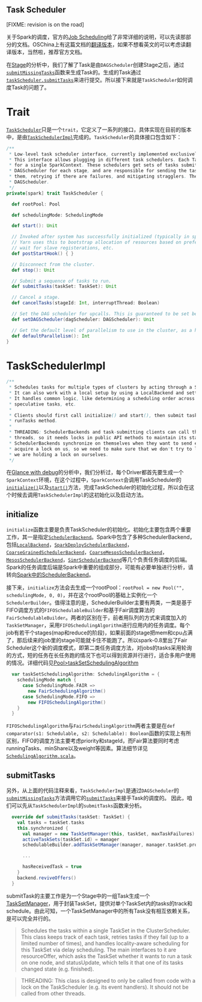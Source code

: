 Task Scheduler
--------------

[FIXME: revision is on the road]

关于Spark的调度，官方的[Job Scheduling](http://spark.apache.org/docs/latest/job-scheduling.html)给了非常详细的说明，可以先读那部分的文档。OSChina上有这篇文档的[翻译版本](http://www.oschina.net/translate/spark-job-scheduling)，如果不想看英文的可以考虑读翻译版本，当然啦，推荐官方文档。

在[Stage](./6.Stage.md)的分析中，我们了解了Task是由`DAGScheduler`创建Stage之后，通过[`submitMissingTasks`](https://github.com/apache/spark/blob/v0.9.1/core/src/main/scala/org/apache/spark/scheduler/DAGScheduler.scala#L745)函数来生成Task的。生成的Task通过[`taskScheduler.submitTasks`](https://github.com/apache/spark/blob/v0.9.1/core/src/main/scala/org/apache/spark/scheduler/DAGScheduler.scala#L789)来进行提交。所以接下来就是`TaskScheduler`如何调度Task的问题了。


# Trait 
[`TaskScheduler`](https://github.com/apache/spark/blob/v0.9.1/core/src/main/scala/org/apache/spark/scheduler/TaskScheduler.scala)只是一个`trait`，它定义了一系列的接口，具体实现在目前的版本中，是由[`TaskSchedulerImpl`](https://github.com/apache/spark/blob/v0.9.1/core/src/main/scala/org/apache/spark/scheduler/TaskSchedulerImpl.scala)完成的。`TaskScheduler`的具体接口包含如下：
``` scala
/**
 * Low-level task scheduler interface, currently implemented exclusively by TaskSchedulerImpl.
 * This interface allows plugging in different task schedulers. Each TaskScheduler schedulers tasks
 * for a single SparkContext. These schedulers get sets of tasks submitted to them from the
 * DAGScheduler for each stage, and are responsible for sending the tasks to the cluster, running
 * them, retrying if there are failures, and mitigating stragglers. They return events to the
 * DAGScheduler.
 */
private[spark] trait TaskScheduler {

  def rootPool: Pool

  def schedulingMode: SchedulingMode

  def start(): Unit

  // Invoked after system has successfully initialized (typically in spark context).
  // Yarn uses this to bootstrap allocation of resources based on preferred locations,
  // wait for slave registerations, etc.
  def postStartHook() { }

  // Disconnect from the cluster.
  def stop(): Unit

  // Submit a sequence of tasks to run.
  def submitTasks(taskSet: TaskSet): Unit

  // Cancel a stage.
  def cancelTasks(stageId: Int, interruptThread: Boolean)

  // Set the DAG scheduler for upcalls. This is guaranteed to be set before submitTasks is called.
  def setDAGScheduler(dagScheduler: DAGScheduler): Unit

  // Get the default level of parallelism to use in the cluster, as a hint for sizing jobs.
  def defaultParallelism(): Int
}
```

# TaskSchedulerImpl
``` scala
/**
 * Schedules tasks for multiple types of clusters by acting through a SchedulerBackend.
 * It can also work with a local setup by using a LocalBackend and setting isLocal to true.
 * It handles common logic, like determining a scheduling order across jobs, waking up to launch
 * speculative tasks, etc.
 *
 * Clients should first call initialize() and start(), then submit task sets through the
 * runTasks method.
 *
 * THREADING: SchedulerBackends and task-submitting clients can call this class from multiple
 * threads, so it needs locks in public API methods to maintain its state. In addition, some
 * SchedulerBackends synchronize on themselves when they want to send events here, and then
 * acquire a lock on us, so we need to make sure that we don't try to lock the backend while
 * we are holding a lock on ourselves.
 */
```

在[Glance with debug](3.Glance.with.debug.md)的分析中，我们分析过，每个Driver都首先要生成一个`SparkContext`环境，在这个过程中，`SparkContext`会调用TaskScheduler的[`initialize()`](https://github.com/apache/spark/blob/v0.9.1/core/src/main/scala/org/apache/spark/SparkContext.scala#L1178)以及[`start()`](https://github.com/apache/spark/blob/v0.9.1/core/src/main/scala/org/apache/spark/SparkContext.scala#L200)方法，完成TaskScheduler的初始化过程，所以会在这个时候去调用`TaskSchedulerImpl`的这初始化以及启动方法。

## initialize
`initialize`函数主要是负责TaskScheduler的初始化。初始化主要包含两个重要工作，其一是指定[`SchedulerBackend`](https://github.com/apache/spark/blob/v0.9.1/core/src/main/scala/org/apache/spark/scheduler/SchedulerBackend.scala#L27)。Spark中包含了多种SchedulerBackend，包括[`LocalBackend`](https://github.com/apache/spark/blob/v0.9.1/core/src/main/scala/org/apache/spark/scheduler/local/LocalBackend.scala#L82)，[`SparkDeploySchedulerBackend`](https://github.com/apache/spark/blob/v0.9.1/core/src/main/scala/org/apache/spark/scheduler/cluster/SparkDeploySchedulerBackend.scala#L28)，[`CoarseGrainedSchedulerBackend`](https://github.com/apache/spark/blob/v0.9.1/core/src/main/scala/org/apache/spark/scheduler/cluster/CoarseGrainedSchedulerBackend.scala#L45)，[`CoarseMesosSchedulerBackend`](https://github.com/apache/spark/blob/v0.9.1/core/src/main/scala/org/apache/spark/scheduler/cluster/mesos/CoarseMesosSchedulerBackend.scala#L46)，[`MesosSchedulerBackend`](https://github.com/apache/spark/blob/v0.9.1/core/src/main/scala/org/apache/spark/scheduler/cluster/mesos/MesosSchedulerBackend.scala#L42)，[`SimrSchedulerBackend`](https://github.com/apache/spark/blob/v0.9.1/core/src/main/scala/org/apache/spark/scheduler/cluster/SimrSchedulerBackend.scala#L26)等几个负责任务调度的后端。Spark的任务调度后端是Spark中重要的组成部分，可能有必要单独进行分析，请转向[Spark中的SchedulerBackend](./SchedulerBackend.md)。

接下来，`initialize`方法会去生成一个rootPool：`rootPool = new Pool("", schedulingMode, 0, 0)`，并在这个rootPool的基础上实例化一个`SchedulerBuilder`。值得注意的是，SchedulerBuilder主要有两类，一类是基于FIFO调度方式的`FIFOSchedulableBuilder`和基于Fair调度算法的`FairSchedulableBuilder`。两者的区别在于，前者用队列的方式来调度加入的`TaskSetManager`，采用`FIFOSchedulingAlgorithm`进行应用内的任务调度。每个job有若干个stages(map和reduce的阶段)，如果前面的stage把mem和cpu占满了，那后续来的job里的stage可能就卡住不能跑了。所以spark-0.8里出了Fair Scheduler这个新的调度模式，即第二类任务调度方法，对jobs的tasks采用轮询的方式，短的任务在长任务跑的情况下也可以得到资源并行进行，适合多用户使用的情况。详细代码见[Pool>taskSetSchedulingAlgorithm](https://github.com/apache/spark/blob/v0.9.1/core/src/main/scala/org/apache/spark/scheduler/Pool.scala#L53)
``` scala
  var taskSetSchedulingAlgorithm: SchedulingAlgorithm = {
    schedulingMode match {
      case SchedulingMode.FAIR =>
        new FairSchedulingAlgorithm()
      case SchedulingMode.FIFO =>
        new FIFOSchedulingAlgorithm()
    }
  }
```
`FIFOSchedulingAlgorithm`与`FairSchedulingAlgorithm`两者主要是在`def comparator(s1: Schedulable, s2: Schedulable): Boolean`函数的实现上有所区别，FIFO的调度方法主要考虑priority和stageId，而Fair算法要同时考虑runningTasks、minShare以及weight等因素。算法细节详见[`SchedulingAlgorithm.scala`](https://github.com/apache/spark/blob/v0.9.1/core/src/main/scala/org/apache/spark/scheduler/SchedulingAlgorithm.scala#L26)。

## submitTasks
另外，从上面的代码注释来看，`TaskSchedulerImpl`是通过`DAGScheduler`的[`submitMissingTasks`](https://github.com/apache/spark/blob/v0.9.1/core/src/main/scala/org/apache/spark/scheduler/DAGScheduler.scala#L789)方法调用它的[`submitTasks`](https://github.com/apache/spark/blob/v0.9.1/core/src/main/scala/org/apache/spark/scheduler/TaskSchedulerImpl.scala#L137)来接手Task的调度的。
因此，咱们可以先从`TaskSchedulerImpl`的`submitTasks`函数来分析。

``` scala
  override def submitTasks(taskSet: TaskSet) {
    val tasks = taskSet.tasks
    this.synchronized {
      val manager = new TaskSetManager(this, taskSet, maxTaskFailures)
      activeTaskSets(taskSet.id) = manager
      schedulableBuilder.addTaskSetManager(manager, manager.taskSet.properties)

      ...

      hasReceivedTask = true
    }
    backend.reviveOffers()
  }
```

submitTask的主要工作是为一个Stage中的一组Task生成一个[TaskSetManager](https://github.com/apache/spark/blob/v0.9.1/core/src/main/scala/org/apache/spark/scheduler/TaskSetManager.scala#L51)，用于封装TaskSet，提供对单个TaskSet内的tasks的track和schedule。由此可知，一个TaskSetManager中的所有Task没有相互依赖关系，是可以完全并行的。
> Schedules the tasks within a single TaskSet in the ClusterScheduler. This class keeps track of each task, retries tasks if they fail (up to a limited number of times), and handles locality-aware scheduling for this TaskSet via delay scheduling. The main interfaces to it are resourceOffer, which asks the TaskSet whether it wants to run a task on one node, and statusUpdate, which tells it that one of its tasks changed state (e.g. finished).

> THREADING: This class is designed to only be called from code with a lock on the TaskScheduler (e.g. its event handlers). It should not be called from other threads.


